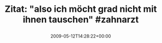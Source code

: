 ---
retweeted: false
source: <a href="http://twitter.com" rel="nofollow">Twitter Web Client</a>
entities:
  hashtags:
  - text: zahnarzt
    indices:
    - '54'
    - '63'
  symbols: []
  user_mentions: []
  urls: []
display_text_range:
- '0'
- '63'
favorite_count: '0'
id_str: '1773737541'
truncated: false
retweet_count: '0'
id: '1773737541'
created_at: Tue May 12 14:28:22 +0000 2009
favorited: false
full_text: 'Zitat: "also ich möcht grad nicht mit ihnen tauschen" #zahnarzt'
lang: de
tags:
- zahnarzt
- pesos/twitter
date: '2009-05-12T14:28:22+00:00'
src: https://twitter.com/bascht/status/1773737541
original_url: https://twitter.com/bascht/status/1773737541
type: twitter_tweet
text: 'Zitat: "also ich möcht grad nicht mit ihnen tauschen" #zahnarzt'
title: 'Zitat: "also ich möcht grad nicht mit ihnen tauschen" #zahnarzt

  '

---